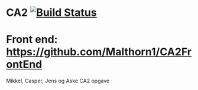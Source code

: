 # CA2     [![Build Status](https://travis-ci.org/cprejler/CA2.svg?branch=master)](https://travis-ci.com/github/Malthorn1/CA2)
# Front end: https://github.com/Malthorn1/CA2FrontEnd

Mikkel, Casper, Jens og Aske CA2 opgave




